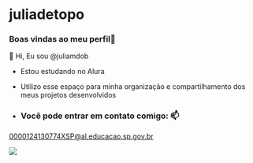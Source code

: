 # juliadetopo

### Boas vindas ao meu perfil🤗

👋 Hi, Eu sou @juliamdob
  
- Estou estudando no Alura
- Utilizo esse espaço para minha organização e compartilhamento dos meus projetos desenvolvidos

- ### Você pode entrar em contato comigo: 📫
0000124130774XSP@al.educacao.sp.gov.br 

![](https://media.tenor.com/yCFHzEvKa9MAAAAi/hello.gif)
